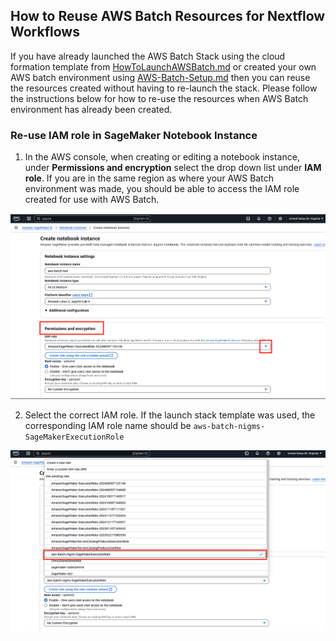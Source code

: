 ## How to Reuse AWS Batch Resources for Nextflow Workflows
If you have already launched the AWS Batch Stack using the cloud formation template from [HowToLaunchAWSBatch.md](/docs/HowToLaunchAWSBatch.md) or created your own AWS batch environment using [AWS-Batch-Setup.md](/docs/AWS-Batch-Setup.md) then you can reuse the resources created without having to re-launch the stack. Please follow the instructions below for how to re-use the resources when AWS Batch environment has already been created. 

### Re-use IAM role in SageMaker Notebook Instance 
1. In the AWS console, when creating or editing a notebook instance, under **Permissions and encryption** select the drop down list under **IAM role**. If you are in the same region as where your AWS Batch environment was made, you should be able to access the IAM role created for use with AWS Batch. 

![ClickDropdown](/images/images_for_resuing_AWSBatch_Resources/SageMakerNotebook_Permissions.png)

2. Select the correct IAM role. If the launch stack template was used, the corresponding IAM role name should be `aws-batch-nigms-SageMakerExecutionRole`

![SelectIAMrole](/images/images_for_resuing_AWSBatch_Resources/SageMakerNotebook_IAMrole.png)
